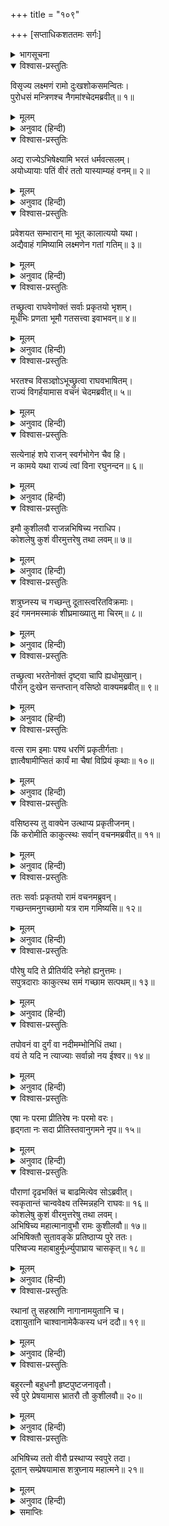 +++
title = "१०९"

+++
[सप्ताधिकशततमः सर्गः]



<details><summary>भागसूचना</summary>

107. वसिष्ठजीके कहनेसे श्रीरामका पुरवासियोंको अपने साथ ले जानेका विचार तथा कुश और लवका राज्याभिषेक करना
</details>

<details open><summary>विश्वास-प्रस्तुतिः</summary>

विसृज्य लक्ष्मणं रामो दुःखशोकसमन्वितः।  
पुरोधसं मन्त्रिणश्च नैगमांश्चेदमब्रवीत्॥ १॥
</details>

<details><summary>मूलम्</summary>

विसृज्य लक्ष्मणं रामो दुःखशोकसमन्वितः।  
पुरोधसं मन्त्रिणश्च नैगमांश्चेदमब्रवीत्॥ १॥
</details>

<details><summary>अनुवाद (हिन्दी)</summary>

लक्ष्मणका त्याग करके श्रीराम दुःख-शोकमें मग्न हो गये तथा पुरोहित, मन्त्री और महाजनोंसे इस प्रकार बोले—॥ १॥
</details>

<details open><summary>विश्वास-प्रस्तुतिः</summary>

अद्य राज्येऽभिषेक्ष्यामि भरतं धर्मवत्सलम्।  
अयोध्यायाः पतिं वीरं ततो यास्याम्यहं वनम्॥ २॥
</details>

<details><summary>मूलम्</summary>

अद्य राज्येऽभिषेक्ष्यामि भरतं धर्मवत्सलम्।  
अयोध्यायाः पतिं वीरं ततो यास्याम्यहं वनम्॥ २॥
</details>

<details><summary>अनुवाद (हिन्दी)</summary>

‘आज मैं अयोध्याके राज्यपर धर्मवत्सल वीर भाई भरतका राजाके पदपर अभिषेक करूँगा। उसके बाद वनको चला जाऊँगा॥ २॥
</details>

<details open><summary>विश्वास-प्रस्तुतिः</summary>

प्रवेशयत सम्भारान् मा भूत् कालात्ययो यथा।  
अद्यैवाहं गमिष्यामि लक्ष्मणेन गतां गतिम्॥ ३॥
</details>

<details><summary>मूलम्</summary>

प्रवेशयत सम्भारान् मा भूत् कालात्ययो यथा।  
अद्यैवाहं गमिष्यामि लक्ष्मणेन गतां गतिम्॥ ३॥
</details>

<details><summary>अनुवाद (हिन्दी)</summary>

‘शीघ्र ही सब सामग्री जुटाकर ले आओ। अब अधिक समय नहीं बीतना चाहिये। मैं आज ही लक्ष्मणके पथका अनुसरण करूँगा’॥ ३॥
</details>

<details open><summary>विश्वास-प्रस्तुतिः</summary>

तच्छ्रुत्वा राघवेणोक्तं सर्वाः प्रकृतयो भृशम्।  
मूर्धभिः प्रणता भूमौ गतसत्त्वा इवाभवन्॥ ४॥
</details>

<details><summary>मूलम्</summary>

तच्छ्रुत्वा राघवेणोक्तं सर्वाः प्रकृतयो भृशम्।  
मूर्धभिः प्रणता भूमौ गतसत्त्वा इवाभवन्॥ ४॥
</details>

<details><summary>अनुवाद (हिन्दी)</summary>

श्रीरामचन्द्रजीकी यह बात सुनकर प्रजावर्गके सभी लोग धरतीपर माथा टेककर पड़ गये और प्राणहीन-से हो गये॥ ४॥
</details>

<details open><summary>विश्वास-प्रस्तुतिः</summary>

भरतश्च विसञ्ज्ञोऽभूच्छ्रुत्वा राघवभाषितम्।  
राज्यं विगर्हयामास वचनं चेदमब्रवीत्॥ ५॥
</details>

<details><summary>मूलम्</summary>

भरतश्च विसञ्ज्ञोऽभूच्छ्रुत्वा राघवभाषितम्।  
राज्यं विगर्हयामास वचनं चेदमब्रवीत्॥ ५॥
</details>

<details><summary>अनुवाद (हिन्दी)</summary>

श्रीरघुनाथजीकी वह बात सुनकर भरतका तो होश ही उड़ गया। वे राज्यकी निन्दा करने लगे और इस प्रकार बोले—॥ ५॥
</details>

<details open><summary>विश्वास-प्रस्तुतिः</summary>

सत्येनाहं शपे राजन् स्वर्गभोगेन चैव हि।  
न कामये यथा राज्यं त्वां विना रघुनन्दन॥ ६॥
</details>

<details><summary>मूलम्</summary>

सत्येनाहं शपे राजन् स्वर्गभोगेन चैव हि।  
न कामये यथा राज्यं त्वां विना रघुनन्दन॥ ६॥
</details>

<details><summary>अनुवाद (हिन्दी)</summary>

‘राजन्! रघुनन्दन! मैं सत्यकी शपथ खाकर कहता हूँ कि आपके बिना मुझे राज्य नहीं चाहिये, स्वर्गका भोग भी नहीं चाहिये॥ ६॥
</details>

<details open><summary>विश्वास-प्रस्तुतिः</summary>

इमौ कुशीलवौ राजन्नभिषिच्य नराधिप।  
कोशलेषु कुशं वीरमुत्तरेषु तथा लवम्॥ ७॥
</details>

<details><summary>मूलम्</summary>

इमौ कुशीलवौ राजन्नभिषिच्य नराधिप।  
कोशलेषु कुशं वीरमुत्तरेषु तथा लवम्॥ ७॥
</details>

<details><summary>अनुवाद (हिन्दी)</summary>

‘राजन्! नरेश्वर! आप इन कुश और लवका राज्याभिषेक कीजिये। दक्षिण कोशलमें कुशको और उत्तर कोशलमें लवको राजा बनाइये॥ ७॥
</details>

<details open><summary>विश्वास-प्रस्तुतिः</summary>

शत्रुघ्नस्य च गच्छन्तु दूतास्त्वरितविक्रमाः।  
इदं गमनमस्माकं शीघ्रमाख्यातु मा चिरम्॥ ८॥
</details>

<details><summary>मूलम्</summary>

शत्रुघ्नस्य च गच्छन्तु दूतास्त्वरितविक्रमाः।  
इदं गमनमस्माकं शीघ्रमाख्यातु मा चिरम्॥ ८॥
</details>

<details><summary>अनुवाद (हिन्दी)</summary>

‘तेज चलनेवाले दूत शीघ्र ही शत्रुघ्नके पास भी जायँ और उन्हें हमलोगोंकी इस महायात्राका वृत्तान्त सुनायें। इसमें विलम्ब नहीं होना चाहिये’॥ ८॥
</details>

<details open><summary>विश्वास-प्रस्तुतिः</summary>

तच्छ्रुत्वा भरतेनोक्तं दृष्ट्वा चापि ह्यधोमुखान्।  
पौरान् दुःखेन सन्तप्तान् वसिष्ठो वाक्यमब्रवीत्॥ ९॥
</details>

<details><summary>मूलम्</summary>

तच्छ्रुत्वा भरतेनोक्तं दृष्ट्वा चापि ह्यधोमुखान्।  
पौरान् दुःखेन सन्तप्तान् वसिष्ठो वाक्यमब्रवीत्॥ ९॥
</details>

<details><summary>अनुवाद (हिन्दी)</summary>

भरतकी बात सुनकर तथा पुरवासियोंको नीचे मुख किये दुःखसे संतप्त होते देख महर्षि वसिष्ठने कहा—
</details>

<details open><summary>विश्वास-प्रस्तुतिः</summary>

वत्स राम इमाः पश्य धरणिं प्रकृतीर्गताः।  
ज्ञात्वैषामीप्सितं कार्यं मा चैषां विप्रियं कृथाः॥ १०॥
</details>

<details><summary>मूलम्</summary>

वत्स राम इमाः पश्य धरणिं प्रकृतीर्गताः।  
ज्ञात्वैषामीप्सितं कार्यं मा चैषां विप्रियं कृथाः॥ १०॥
</details>

<details><summary>अनुवाद (हिन्दी)</summary>

‘वत्स श्रीराम! पृथ्वीपर पड़े हुए इन प्रजाजनोंकी ओर देखो। इनका अभिप्राय जानकर इसीके अनुसार कार्य करो। इनकी इच्छाके विपरीत करके इन बेचारोंका दिल न दुखाओ’॥ १०॥
</details>

<details open><summary>विश्वास-प्रस्तुतिः</summary>

वसिष्ठस्य तु वाक्येन उत्थाप्य प्रकृतीजनम्।  
किं करोमीति काकुत्स्थः सर्वान् वचनमब्रवीत्॥ ११॥
</details>

<details><summary>मूलम्</summary>

वसिष्ठस्य तु वाक्येन उत्थाप्य प्रकृतीजनम्।  
किं करोमीति काकुत्स्थः सर्वान् वचनमब्रवीत्॥ ११॥
</details>

<details><summary>अनुवाद (हिन्दी)</summary>

वसिष्ठजीके कहनेसे श्रीरघुनाथजीने प्रजाजनोंको उठाया और सबसे पूछा—‘मैं आपलोगोंका कौन-सा कार्य सिद्ध करूँ?’॥ ११॥
</details>

<details open><summary>विश्वास-प्रस्तुतिः</summary>

ततः सर्वाः प्रकृतयो रामं वचनमब्रुवन्।  
गच्छन्तमनुगच्छामो यत्र राम गमिष्यसि॥ १२॥
</details>

<details><summary>मूलम्</summary>

ततः सर्वाः प्रकृतयो रामं वचनमब्रुवन्।  
गच्छन्तमनुगच्छामो यत्र राम गमिष्यसि॥ १२॥
</details>

<details><summary>अनुवाद (हिन्दी)</summary>

तब प्रजावर्गके सभी लोग श्रीरामसे बोले—‘रघुनन्दन! आप जहाँ भी जायेंगे, आपके पीछे-पीछे हम भी वहीं चलेंगे॥ १२॥
</details>

<details open><summary>विश्वास-प्रस्तुतिः</summary>

पौरेषु यदि ते प्रीतिर्यदि स्नेहो ह्यनुत्तमः।  
सपुत्रदाराः काकुत्स्थ समं गच्छाम सत्पथम्॥ १३॥
</details>

<details><summary>मूलम्</summary>

पौरेषु यदि ते प्रीतिर्यदि स्नेहो ह्यनुत्तमः।  
सपुत्रदाराः काकुत्स्थ समं गच्छाम सत्पथम्॥ १३॥
</details>

<details><summary>अनुवाद (हिन्दी)</summary>

‘काकुत्स्थ! यदि पुरवासियोंपर आपका प्रेम है, यदि हमपर आपका परम उत्तम स्नेह है तो हमें साथ चलनेकी आज्ञा दीजिये। हम अपने स्त्री-पुत्रोंसहित आपके साथ ही सन्मार्गपर चलनेको उद्यत हैं॥ १३॥
</details>

<details open><summary>विश्वास-प्रस्तुतिः</summary>

तपोवनं वा दुर्गं वा नदीमम्भोनिधिं तथा।  
वयं ते यदि न त्याज्याः सर्वान्नो नय ईश्वर॥ १४॥
</details>

<details><summary>मूलम्</summary>

तपोवनं वा दुर्गं वा नदीमम्भोनिधिं तथा।  
वयं ते यदि न त्याज्याः सर्वान्नो नय ईश्वर॥ १४॥
</details>

<details><summary>अनुवाद (हिन्दी)</summary>

‘स्वामिन्! आप तपोवनमें या किसी दुर्गम स्थानमें अथवा नदी या समुद्रमें—जहाँ कहीं भी जायँ, हम सबको साथ ले चलें। यदि आप हमें त्याग देने योग्य नहीं मानते हैं तो ऐसा ही करें॥ १४॥
</details>

<details open><summary>विश्वास-प्रस्तुतिः</summary>

एषा नः परमा प्रीतिरेष नः परमो वरः।  
हृद‍्गता नः सदा प्रीतिस्तवानुगमने नृप॥ १५॥
</details>

<details><summary>मूलम्</summary>

एषा नः परमा प्रीतिरेष नः परमो वरः।  
हृद‍्गता नः सदा प्रीतिस्तवानुगमने नृप॥ १५॥
</details>

<details><summary>अनुवाद (हिन्दी)</summary>

‘यही हमारे ऊपर आपकी सबसे बड़ी कृपा होगी और यही हमारे लिये आपका परम उत्तम वर होगा। आपके पीछे चलनेमें ही हमें सदा हार्दिक प्रसन्नता होगी’॥ १५॥
</details>

<details open><summary>विश्वास-प्रस्तुतिः</summary>

पौराणां दृढभक्तिं च बाढमित्येव सोऽब्रवीत्।  
स्वकृतान्तं चान्ववेक्ष्य तस्मिन्नहनि राघवः॥ १६॥  
कोशलेषु कुशं वीरमुत्तरेषु तथा लवम्।  
अभिषिच्य महात्मानावुभौ रामः कुशीलवौ॥ १७॥  
अभिषिक्तौ सुतावङ्के प्रतिष्ठाप्य पुरे ततः।  
परिष्वज्य महाबाहुर्मूर्ध्न्युपाघ्राय चासकृत्॥ १८॥
</details>

<details><summary>मूलम्</summary>

पौराणां दृढभक्तिं च बाढमित्येव सोऽब्रवीत्।  
स्वकृतान्तं चान्ववेक्ष्य तस्मिन्नहनि राघवः॥ १६॥  
कोशलेषु कुशं वीरमुत्तरेषु तथा लवम्।  
अभिषिच्य महात्मानावुभौ रामः कुशीलवौ॥ १७॥  
अभिषिक्तौ सुतावङ्के प्रतिष्ठाप्य पुरे ततः।  
परिष्वज्य महाबाहुर्मूर्ध्न्युपाघ्राय चासकृत्॥ १८॥
</details>

<details><summary>अनुवाद (हिन्दी)</summary>

पुरवासियोंकी दृढ़ भक्ति देख श्रीरामने ‘तथास्तु’ कहकर उनकी इच्छाका अनुमोदन किया और अपने कर्तव्यका निश्चय करके श्रीरघुनाथजीने उसी दिन दक्षिण कोशलके राज्यपर वीर कुशको और उत्तर कोशलके राजसिंहासनपर लवको अभिषिक्त कर दिया। अभिषिक्त हुए अपने उन दोनों महामनस्वी पुत्र कुश और लवको गोदमें बिठाकर उनका गाढ आलिङ्गन करके महाबाहु श्रीरामने बारम्बार उन दोनोंके मस्तक सूँघे; फिर उन्हें अपनी-अपनी राजधानीमें भेज दिया॥ १६—१८॥
</details>

<details open><summary>विश्वास-प्रस्तुतिः</summary>

रथानां तु सहस्राणि नागानामयुतानि च।  
दशायुतानि चाश्वानामेकैकस्य धनं ददौ॥ १९॥
</details>

<details><summary>मूलम्</summary>

रथानां तु सहस्राणि नागानामयुतानि च।  
दशायुतानि चाश्वानामेकैकस्य धनं ददौ॥ १९॥
</details>

<details><summary>अनुवाद (हिन्दी)</summary>

उन्होंने अपने एक-एक पुत्रको कई हजार रथ, दस हजार हाथी और एक लाख घोड़े दिये॥ १९॥
</details>

<details open><summary>विश्वास-प्रस्तुतिः</summary>

बहुरत्नौ बहुधनौ हृष्टपुष्टजनावृतौ।  
स्वे पुरे प्रेषयामास भ्रातरौ तौ कुशीलवौ॥ २०॥
</details>

<details><summary>मूलम्</summary>

बहुरत्नौ बहुधनौ हृष्टपुष्टजनावृतौ।  
स्वे पुरे प्रेषयामास भ्रातरौ तौ कुशीलवौ॥ २०॥
</details>

<details><summary>अनुवाद (हिन्दी)</summary>

दोनों भाई कुश और लव प्रचुर रत्न और धनसे सम्पन्न हो गये। वे हृष्ट-पुष्ट मनुष्योंसे घिरे रहने लगे। उन दोनोंको श्रीरामने उनकी राजधानियोंमें भेज दिया॥
</details>

<details open><summary>विश्वास-प्रस्तुतिः</summary>

अभिषिच्य ततो वीरौ प्रस्थाप्य स्वपुरे तदा।  
दूतान् सम्प्रेषयामास शत्रुघ्नाय महात्मने॥ २१॥
</details>

<details><summary>मूलम्</summary>

अभिषिच्य ततो वीरौ प्रस्थाप्य स्वपुरे तदा।  
दूतान् सम्प्रेषयामास शत्रुघ्नाय महात्मने॥ २१॥
</details>

<details><summary>अनुवाद (हिन्दी)</summary>

इस प्रकार उन दोनों वीरोंको अभिषिक्त करके अपने-अपने नगरमें भेजकर श्रीरघुनाथजीने महात्मा शत्रुघ्नके पास दूत भेजे॥ २१॥
</details>

<details><summary>समाप्तिः</summary>

इत्यार्षे श्रीमद्रामायणे वाल्मीकीये आदिकाव्ये उत्तरकाण्डे सप्ताधिकशततमः सर्गः॥ १०७॥  
इस प्रकार श्रीवाल्मीकिनिर्मित आर्षरामायण आदिकाव्यके उत्तरकाण्डमें एक सौ सातवाँ सर्ग पूरा हुआ॥ १०७॥
</details>

